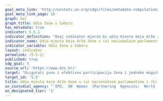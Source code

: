 ```yaml
---
goal_meta_link: 'http://unstats.un.org/sdgs/files/metadata-compilation/Metadata-Goal-5.pdf'
goal_meta_link_page: 16
graph: bar
graph_title: Udio žena u Saboru
has_metadata: true
indicator: 5.5.1
indicator_definition: "Ovaj indikator mjerio bi udio mjesta koja drže žene na lokalnoj razini vlasti, u usporedbi sa brojem mjesta koje drže muškarci, prema pojedinoj zemlji."
indicator_name: Udio mjesta koje drže žene u (a) nacionalnim parlamentima i (b) lokalnim vlastima
indicator_variable: Udio žena u Saboru
layout: indicator
permalink: /5-5-1/
published: true
sdg_goal: 5
source_url: 'https://www.dzs.hr/'
target: "Osigurati punu i efektivnu participaciju žena i jednake mogućnosti za liderstvo na svim razinama u okviru donošenja odluka u političkom, ekonomskom i javnom životu"
target_id: '5.5'
title: Udio mjesta koje drže žene u (a) nacionalnim parlamentima i (b) lokalnim vlastima
un_custodial_agency: "'IPU,  UN  Women  (Partnering  Agencies:  World  Bank)'"
un_designated_tier: '1'
---
```

